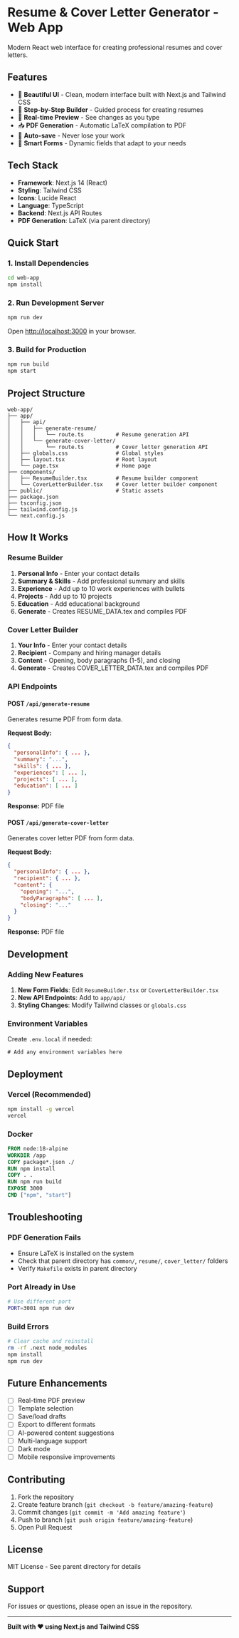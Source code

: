 # Resume & Cover Letter Generator - Web App

Modern React web interface for creating professional resumes and cover letters.

## Features

- 🎨 **Beautiful UI** - Clean, modern interface built with Next.js and Tailwind CSS
- 📝 **Step-by-Step Builder** - Guided process for creating resumes
- 🔄 **Real-time Preview** - See changes as you type
- 📥 **PDF Generation** - Automatic LaTeX compilation to PDF
- 💾 **Auto-save** - Never lose your work
- 🎯 **Smart Forms** - Dynamic fields that adapt to your needs

## Tech Stack

- **Framework**: Next.js 14 (React)
- **Styling**: Tailwind CSS
- **Icons**: Lucide React
- **Language**: TypeScript
- **Backend**: Next.js API Routes
- **PDF Generation**: LaTeX (via parent directory)

## Quick Start

### 1. Install Dependencies

```bash
cd web-app
npm install
```

### 2. Run Development Server

```bash
npm run dev
```

Open [http://localhost:3000](http://localhost:3000) in your browser.

### 3. Build for Production

```bash
npm run build
npm start
```

## Project Structure

```
web-app/
├── app/
│   ├── api/
│   │   ├── generate-resume/
│   │   │   └── route.ts          # Resume generation API
│   │   └── generate-cover-letter/
│   │       └── route.ts          # Cover letter generation API
│   ├── globals.css               # Global styles
│   ├── layout.tsx                # Root layout
│   └── page.tsx                  # Home page
├── components/
│   ├── ResumeBuilder.tsx         # Resume builder component
│   └── CoverLetterBuilder.tsx    # Cover letter builder component
├── public/                       # Static assets
├── package.json
├── tsconfig.json
├── tailwind.config.js
└── next.config.js
```

## How It Works

### Resume Builder

1. **Personal Info** - Enter your contact details
2. **Summary & Skills** - Add professional summary and skills
3. **Experience** - Add up to 10 work experiences with bullets
4. **Projects** - Add up to 10 projects
5. **Education** - Add educational background
6. **Generate** - Creates RESUME_DATA.tex and compiles PDF

### Cover Letter Builder

1. **Your Info** - Enter your contact details
2. **Recipient** - Company and hiring manager details
3. **Content** - Opening, body paragraphs (1-5), and closing
4. **Generate** - Creates COVER_LETTER_DATA.tex and compiles PDF

### API Endpoints

#### POST `/api/generate-resume`

Generates resume PDF from form data.

**Request Body:**
```json
{
  "personalInfo": { ... },
  "summary": "...",
  "skills": { ... },
  "experiences": [ ... ],
  "projects": [ ... ],
  "education": [ ... ]
}
```

**Response:** PDF file

#### POST `/api/generate-cover-letter`

Generates cover letter PDF from form data.

**Request Body:**
```json
{
  "personalInfo": { ... },
  "recipient": { ... },
  "content": {
    "opening": "...",
    "bodyParagraphs": [ ... ],
    "closing": "..."
  }
}
```

**Response:** PDF file

## Development

### Adding New Features

1. **New Form Fields**: Edit `ResumeBuilder.tsx` or `CoverLetterBuilder.tsx`
2. **New API Endpoints**: Add to `app/api/`
3. **Styling Changes**: Modify Tailwind classes or `globals.css`

### Environment Variables

Create `.env.local` if needed:

```env
# Add any environment variables here
```

## Deployment

### Vercel (Recommended)

```bash
npm install -g vercel
vercel
```

### Docker

```dockerfile
FROM node:18-alpine
WORKDIR /app
COPY package*.json ./
RUN npm install
COPY . .
RUN npm run build
EXPOSE 3000
CMD ["npm", "start"]
```

## Troubleshooting

### PDF Generation Fails

- Ensure LaTeX is installed on the system
- Check that parent directory has `common/`, `resume/`, `cover_letter/` folders
- Verify `Makefile` exists in parent directory

### Port Already in Use

```bash
# Use different port
PORT=3001 npm run dev
```

### Build Errors

```bash
# Clear cache and reinstall
rm -rf .next node_modules
npm install
npm run dev
```

## Future Enhancements

- [ ] Real-time PDF preview
- [ ] Template selection
- [ ] Save/load drafts
- [ ] Export to different formats
- [ ] AI-powered content suggestions
- [ ] Multi-language support
- [ ] Dark mode
- [ ] Mobile responsive improvements

## Contributing

1. Fork the repository
2. Create feature branch (`git checkout -b feature/amazing-feature`)
3. Commit changes (`git commit -m 'Add amazing feature'`)
4. Push to branch (`git push origin feature/amazing-feature`)
5. Open Pull Request

## License

MIT License - See parent directory for details

## Support

For issues or questions, please open an issue in the repository.

---

**Built with ❤️ using Next.js and Tailwind CSS**

